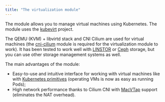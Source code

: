 ```yaml
---
title: "The virtualization module"
---
```


The module allows you to manage virtual machines using Kubernetes. The module uses the [kubevirt](https://github.com/kubevirt/kubevirt) project. 

The QEMU (KVM) + libvirtd stack and CNI Cilium are used for virtual machines (the [cni-cilium](../021-cni-cilium/) module is required for the virtualization module to work). It has been tested to work well with [LINSTOR](../041-linstor) or [Ceph](../099-ceph-csi/) storage, but you can use other storage management systems as well. 

The main advantages of the module:
- Easy-to-use and intuitive interface for working with virtual machines like with [Kubernetes primitives](cr.html) (operating VMs is now as easy as running Pods);
- High network performance thanks to Cilium CNI with [MacVTap](https://github.com/kvaps/community/blob/macvtap-mode-for-pod-networking/design-proposals/macvtap-mode-for-pod-networking/macvtap-mode-for-pod-networking.md) support (eliminates the NAT overhead).
